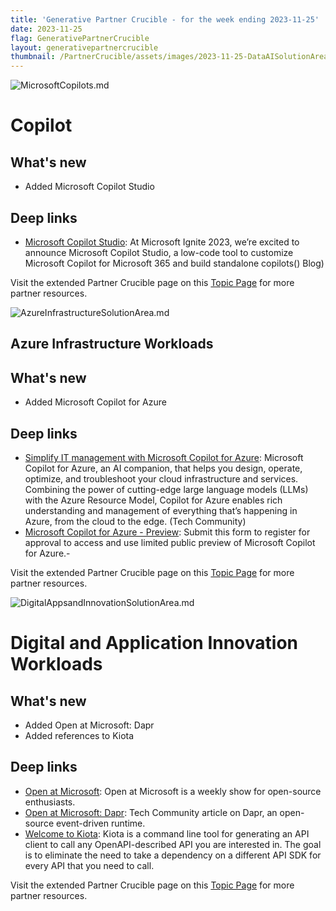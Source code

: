 ```yaml
---
title: 'Generative Partner Crucible - for the week ending 2023-11-25'
date: 2023-11-25
flag: GenerativePartnerCrucible
layout: generativepartnercrucible
thumbnail: /PartnerCrucible/assets/images/2023-11-25-DataAISolutionArea-AzureOpenAI.md-image.png
---
```


![ MicrosoftCopilots.md ]( /PartnerCrucible/assets/images/2023-11-25-DataAISolutionArea-AzureOpenAI.md-image.png )

# Copilot

## What's new

- Added Microsoft Copilot Studio 

## Deep links

- [Microsoft Copilot Studio](https://aka.ms/MCSBlog): At Microsoft Ignite 2023, we’re excited to announce Microsoft Copilot Studio, a low-code tool to customize Microsoft Copilot for Microsoft 365 and build standalone copilots() Blog)


Visit the extended Partner Crucible page on this [Topic Page](https://lagimik.github.io/PartnerCrucible/MicrosoftCopilots) for more partner resources.


![ AzureInfrastructureSolutionArea.md ]( /PartnerCrucible/assets/images/2023-11-25-AzureInfrastructureSolutionArea.md-image.png )


## Azure Infrastructure Workloads

## What's new

- Added Microsoft Copilot for Azure

 
## Deep links

- [Simplify IT management with Microsoft Copilot for Azure](https://techcommunity.microsoft.com/t5/azure-infrastructure-blog/simplify-it-management-with-microsoft-copilot-for-azure-save/ba-p/3981106): Microsoft Copilot for Azure, an AI companion, that helps you design, operate, optimize, and troubleshoot your cloud infrastructure and services. Combining the power of cutting-edge large language models (LLMs) with the Azure Resource Model, Copilot for Azure enables rich understanding and management of everything that’s happening in Azure, from the cloud to the edge. (Tech Community)
- [Microsoft Copilot for Azure - Preview](https://aka.ms/MSCopilotforAzurePreviewRequest): Submit this form to register for approval to access and use limited public preview of Microsoft Copilot for Azure.- 

Visit the extended Partner Crucible page on this [Topic Page](https://lagimik.github.io/PartnerCrucible/AzureInfrastructureSolutionArea) for more partner resources.


![ DigitalAppsandInnovationSolutionArea.md ]( /PartnerCrucible/assets/images/2023-11-25-DigitalAppsandInnovationSolutionArea.md-image.png )

# Digital and Application Innovation Workloads

## What's new
- Added Open at Microsoft: Dapr
- Added references to Kiota
  
## Deep links
 
- [Open at Microsoft](https://learn.microsoft.com/en-ca/shows/open-at-microsoft/): Open at Microsoft is a weekly show for open-source enthusiasts.
- [Open at Microsoft: Dapr](https://techcommunity.microsoft.com/t5/azure-developer-community-blog/open-at-microsoft-dapr/ba-p/3857064): Tech Community article on Dapr, an open-source event-driven runtime.
- [Welcome to Kiota](https://learn.microsoft.com/en-us/openapi/kiota/overview): Kiota is a command line tool for generating an API client to call any OpenAPI-described API you are interested in. The goal is to eliminate the need to take a dependency on a different API SDK for every API that you need to call.

Visit the extended Partner Crucible page on this [Topic Page](https://lagimik.github.io/PartnerCrucible/DigitalAppsandInnovationSolutionArea) for more partner resources.

